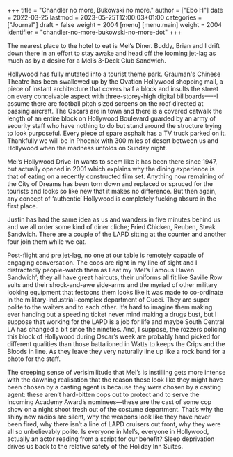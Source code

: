 +++
title = "Chandler no more, Bukowski no more."
author = ["Ebo H"]
date = 2022-03-25
lastmod = 2023-05-25T12:00:03+01:00
categories = ["Journal"]
draft = false
weight = 2004
[menu]
  [menu.main]
    weight = 2004
    identifier = "chandler-no-more-bukowski-no-more-dot"
+++

The nearest place to the hotel to eat is Mel’s Diner. Buddy, Brian and I drift
down there in an effort to stay awake and head off the looming jet-lag as much
as by a desire for a Mel’s 3-Deck Club Sandwich.

Hollywood has fully mutated into a tourist theme park. Grauman's Chinese Theatre
has been swallowed up by the Ovation Hollywood shopping mall, a piece of instant
architecture that covers half a block and insults the street on every
conceivable aspect with three-storey-high digital billboards—--I assume there are
football pitch sized screens on the roof directed at passing aircraft. The
Oscars are in town and there is a covered catwalk the length of an entire block
on Hollywood Boulevard guarded by an army of security staff who have nothing to
do but stand around the structure trying to look purposeful. Every piece of
spare asphalt has a TV truck parked on it. Thankfully we will be in Phoenix with
300 miles of desert between us and Hollywood when the madness unfolds on Sunday
night.

Mel’s Hollywood Drive-In wants to seem like it has been there since 1947, but
actually opened in 2001 which explains why the dining experience is that of
eating on a recently constructed film set. Anything now remaining of the City of
Dreams has been torn down and replaced or spruced for the tourists and looks so
like new that it makes no difference. But then again, any concept of ‘authentic’
Hollywood is completely fucking absurd in the first place.

Justin has had the same idea as us and wanders in five minutes behind us and we
all order some kind of diner cliche; Fried Chicken, Reuben, Steak Sandwich.
There are a couple of the LAPD sitting at the counter and another four join them
while we eat.

Post-flight and pre jet-lag, no one at our table is remotely capable of engaging
conversation. The cops are right in my line of sight and I distractedly
people-watch them as I eat my ‘Mel’s Famous Haven Sandwich’; they all have great
haircuts, their uniforms all fit like Saville Row suits and their shock-and-awe
side-arms and the myriad of other military looking equipment that festoons them
looks like it was made to co-ordinate in the military-industrial-complex
department of Gucci. They are super polite to the waiters and to each other.
It’s hard to imagine them making ever handing out a speeding ticket never mind
making a drugs bust, but I suppose that working for the LAPD is a job for life
and maybe South Central LA has changed a bit since the nineties. And, I suppose,
the rozzers policing this block of Hollywood during Oscar’s week are probably
hand picked for different qualities than those battalioned in Watts to keeps the
Crips and the Bloods in line. As they leave they very naturally line up like a
rock band for a photo for the staff.

The creeping sense of verisimilitude that Mel’s is instilling gets more intense
with the dawning realisation that the reason these look like they might have
been chosen by a casting agent is because they _were_ chosen by a casting agent:
these aren’t hard-bitten cops out to protect and to serve the incoming Academy
Award’s nominees—these are the cast of some cop show on a night shoot fresh out
of the costume department. That’s why the shiny new radios are silent, why the
weapons look like they have never been fired, why there isn’t a line of LAPD
cruisers out front, why they were all so unbelievably polite. Is everyone in
Mel’s, everyone in Hollywood, actually an actor reading from a script for our
benefit? Sleep deprivation drives us back to the relative safety of the Holiday
Inn Suites.